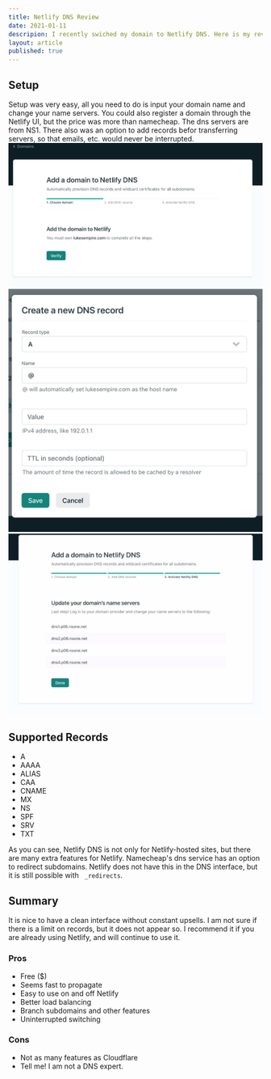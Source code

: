 ```yaml
---
title: Netlify DNS Review
date: 2021-01-11
descripion: I recently swiched my domain to Netlify DNS. Here is my review.
layout: article
published: true
---
```

## Setup
Setup was very easy, all you need to do is input your domain name and change your name servers. You could also register a domain through the Netlify UI, but the price was more than namecheap. The dns servers are from NS1. There also was an option to add records befor transferring servers, so that emails, etc. would never be interrupted. <br>![Add the domain to Netlify](/uploads/image4.jpeg)<br>![Adding records](/uploads/image2.jpeg)<br>![adding dns records](/uploads/image0.jpeg)

## Supported Records
- A
- AAAA
- ALIAS
- CAA
- CNAME
- MX
- NS
- SPF
- SRV
- TXT


As you can see, Netlify DNS is not only for Netlify-hosted sites, but there are many extra features for Netlify.
Namecheap's dns service has an option to redirect subdomains. Netlify does not have this in the DNS interface, but it is still possible with ` _redirects`.
## Summary
It is nice to have a clean interface without constant upsells. I am not sure if there is a limit on records, but it does not appear so. I recommend it if you are already using Netlify, and will continue to use it.

### Pros
- Free ($)
- Seems fast to propagate
- Easy to use on and off Netlify
- Better load balancing
- Branch subdomains and other features
- Uninterrupted switching
### Cons 
- Not as many features as Cloudflare
- Tell me! I am not a DNS expert.

 

